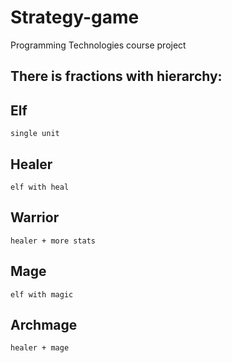 # Strategy-game
Programming Technologies course project

## There is fractions with hierarchy:
## Elf
	single unit

## Healer
	elf with heal

## Warrior
	healer + more stats

## Mage
	elf with magic

## Archmage
	healer + mage
